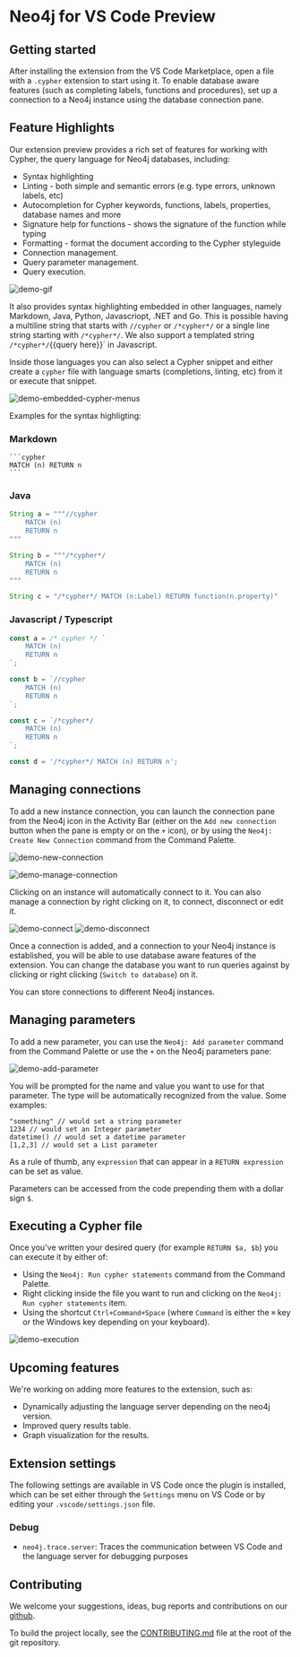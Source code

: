 # Neo4j for VS Code Preview

## Getting started

After installing the extension from the VS Code Marketplace, open a file with a `.cypher` extension to start using it. To enable database aware features (such as completing labels, functions and procedures), set up a connection to a Neo4j instance using the database connection pane.

## Feature Highlights

Our extension preview provides a rich set of features for working with Cypher, the query language for Neo4j databases, including:

- Syntax highlighting
- Linting - both simple and semantic errors (e.g. type errors, unknown labels, etc)
- Autocompletion for Cypher keywords, functions, labels, properties, database names and more
- Signature help for functions - shows the signature of the function while typing
- Formatting - format the document according to the Cypher styleguide
- Connection management.
- Query parameter management.
- Query execution.

![demo-gif](https://github.com/neo4j/cypher-language-support/blob/main/packages/vscode-extension/resources/images/demo.gif?raw=true)

It also provides syntax highlighting embedded in other languages, namely Markdown, Java, Python, Javascriopt, .NET and Go. This is possible having a multiline string that starts with `//cypher` or `/*cypher*/` or a single line string starting with `/*cypher*/`. We also support a templated string `/*cypher*/`{{query here}}` in Javascript. 

Inside those languages you can also select a Cypher snippet and either create a `cypher` file with language smarts (completions, linting, etc) from it or execute that snippet.

![demo-embedded-cypher-menus](https://github.com/neo4j/cypher-language-support/blob/main/packages/vscode-extension/resources/images/demo-embedded-cypher-menus.png?raw=true)

Examples for the syntax highligting:

### Markdown

````
```cypher
MATCH (n) RETURN n
```
````

### Java

```java
String a = """//cypher
    MATCH (n)
    RETURN n
"""

String b = """/*cypher*/
    MATCH (n)
    RETURN n
"""

String c = "/*cypher*/ MATCH (n:Label) RETURN function(n.property)"
```

### Javascript / Typescript

```typescript
const a = /* cypher */ `
    MATCH (n)
    RETURN n
`;

const b = `//cypher
    MATCH (n)
    RETURN n
`;

const c = `/*cypher*/
    MATCH (n)
    RETURN n
`;

const d = '/*cypher*/ MATCH (n) RETURN n';
```

## Managing connections

To add a new instance connection, you can launch the connection pane from the Neo4j icon in the Activity Bar (either on the `Add new connection` button when the pane is empty or on the `+` icon), or by using the `Neo4j: Create New Connection` command from the Command Palette.

![demo-new-connection](https://github.com/neo4j/cypher-language-support/blob/main/packages/vscode-extension/resources/images/demo-new-connection.png?raw=true)

![demo-manage-connection](https://github.com/neo4j/cypher-language-support/blob/main/packages/vscode-extension/resources/images/demo-manage-connection.png?raw=true)

Clicking on an instance will automatically connect to it. You can also manage a connection by right clicking on it, to connect, disconnect or edit it.

![demo-connect](https://github.com/neo4j/cypher-language-support/blob/main/packages/vscode-extension/resources/images/demo-connect.png?raw=true)
![demo-disconnect](https://github.com/neo4j/cypher-language-support/blob/main/packages/vscode-extension/resources/images/demo-disconnect.png?raw=true)

Once a connection is added, and a connection to your Neo4j instance is established, you will be able to use database aware features of the extension. You can change the database you want to run queries against by clicking or right clicking (`Switch to database`) on it.

You can store connections to different Neo4j instances.

## Managing parameters

To add a new parameter, you can use the `Neo4j: Add parameter` command from the Command Palette or use the `+` on the Neo4j parameters pane:

![demo-add-parameter](https://github.com/neo4j/cypher-language-support/blob/main/packages/vscode-extension/resources/images/demo-add-parameter.png?raw=true)

You will be prompted for the name and value you want to use for that parameter. The type will be automatically recognized from the value. Some examples:

```
"something" // would set a string parameter
1234 // would set an Integer parameter
datetime() // would set a datetime parameter
[1,2,3] // would set a List parameter
```

As a rule of thumb, any `expression` that can appear in a `RETURN expression` can be set as value.

Parameters can be accessed from the code prepending them with a dollar sign `$`.

## Executing a Cypher file

Once you've written your desired query (for example `RETURN $a, $b`) you can execute it by either of:
* Using the `Neo4j: Run cypher statements` command from the Command Palette.
* Right clicking inside the file you want to run and clicking on the `Neo4j: Run cypher statements` item.
* Using the shortcut `Ctrl+Command+Space` (where `Command` is either the `⌘` key or the Windows key depending on your keyboard).

![demo-execution](https://github.com/neo4j/cypher-language-support/blob/main/packages/vscode-extension/resources/images/demo-execution.png?raw=true)

## Upcoming features

We're working on adding more features to the extension, such as:

- Dynamically adjusting the language server depending on the neo4j version.
- Improved query results table.
- Graph visualization for the results.

## Extension settings

The following settings are available in VS Code once the plugin is installed, which can be set either through the `Settings` menu on VS Code or by editing your `.vscode/settings.json` file.

### Debug

- `neo4j.trace.server`: Traces the communication between VS Code and the language server for debugging purposes

## Contributing

We welcome your suggestions, ideas, bug reports and contributions on our [github](https://github.com/neo4j/cypher-language-support).

To build the project locally, see the [CONTRIBUTING.md](https://github.com/neo4j/cypher-language-support/blob/main/CONTRIBUTING.md) file at the root of the git repository.

